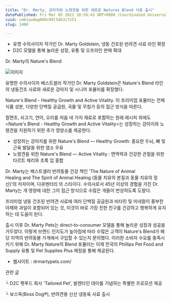 ```yaml
---
title: "Dr. Marty, 강아지와 노령견을 위한 새로운 Natures Blend 사료 출시"
datePublished: Fri Mar 05 2021 10:59:43 GMT+0000 (Coordinated Universal Time)
cuid: cm6zywdwg000c09l5d63i7z51
slug: 1400

---
```



- 유명 수의사이자 작가인 Dr. Marty Goldstein, 냉동 건조된 반려견 사료 라인 확장
- D2C 모델을 통해 놀라운 성장, 유통 및 오프라인 판매 확대

Dr. Marty의 Nature's Blend

![이미지](https://cdn.hashnode.com/res/hashnode/image/upload/v1739247236668/7dfb4cf6-3ec0-43e9-ab50-9fe39cea904a.jpeg)

유명한 수의사이자 베스트셀러 작가인 Dr. Marty Goldstein은 Nature's Blend 라인의 냉동건조 사료와 새로운 강아지 및 시니어 포뮬러를 확장했다.

Nature's Blend - Healthy Growth and Active Vitality. 이 프리미엄 포뮬러는 전체 식품 성분, 다양한 단백질 공급원, 곡물 및 무첨가 등의 접근 방식을 따른다.

칠면조, 쇠고기, 연어, 오리를 처음 네 가지 재료로 포함하는 원래 레시피 외에도 <Nature's Blend - Healthy Growth and Active Vitality>는 성장하는 강아지와 노령견을 지원하기 위한 추가 영양소를 제공한다.

- 성장하는 강아지를 위한 Nature's Blend — Healthy Growth: 중요한 두뇌, 뼈 및 근육 발달을 위한 염소 우유
- 노령견을 위한 Nature's Blend — Active Vitality : 면역력과 건강한 관절을 위한 타르트 체리와 초록 입 홍합

Dr. Marty는 베스트셀러 반려동물 건강 책인 'The Nature of Animal Healing and The Spirit of Animal Healing (동물 치유의 본질과 동물 치유의 정신)'의 저자이며, 다큐멘터리 <The Dog Doc>의 스타이다. 수의사로서 45년 이상의 경험을 가진 Dr. Marty는 개 영양에 대한 그의 접근 방식으로 수많은 개들이 번성하도록 도왔다.

프리미엄 냉동 건조된 반려견 사료에 여러 단백질 공급원과 비타민 및 미네랄이 풍부한 야채와 과일이 포함되어 있는 것, 이것이 바로 가장 친한 친구를 건강하고 행복하게 유지하는 데 도움이 된다.

출시 이후 Dr. Marty Pets는 direct-to-consumer 모델을 통해 놀라운 성장과 성공을 거두었다. 이렇게 브랜드 인지도가 높아짐에 따라 수많은 고객이 Nature's Blend가 해당 지역의 반려동물 가게에서 구입할 수 있는지 문의했다. 이러한 소비자 수요를 충족시키기 위해 Dr. Marty Nature의 Blend 포뮬러는 이제 전국의 Phillips Pet Food and Supply 유통 및 Pet Supplies Plus 매장을 통해 제공된다.

- 웹사이트 : drmartypets.com/

관련 글

└ D2C 펫푸드 회사 'Tailored Pet', 발렌타인 데이를 기념하는 특별한 프로모션 제공

└ 보스독(Boss Dog®), 반려견용 신선 냉동육 사료 출시